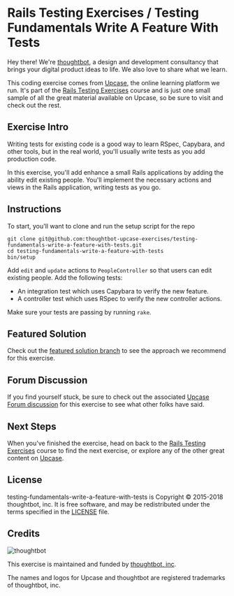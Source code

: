 # Rails Testing Exercises / Testing Fundamentals Write A Feature With Tests

Hey there! We're [thoughtbot](https://thoughtbot.com), a design and
development consultancy that brings your digital product ideas to life.
We also love to share what we learn.

This coding exercise comes from [Upcase](https://thoughtbot.com/upcase),
the online learning platform we run. It's part of the
[Rails Testing Exercises](https://thoughtbot.com/upcase/rails-testing-exercises) course and is just one small sample of all
the great material available on Upcase, so be sure to visit and check out the rest.

## Exercise Intro

Writing tests for existing code is a good way to learn RSpec, Capybara, and other tools, but in the real world, you'll usually write tests as you add production code.

In this exercise, you'll add enhance a small Rails applications by adding the ability edit existing people. You'll implement the necessary actions and views in the Rails application, writing tests as you go.

## Instructions

To start, you'll want to clone and run the setup script for the repo

    git clone git@github.com:thoughtbot-upcase-exercises/testing-fundamentals-write-a-feature-with-tests.git
    cd testing-fundamentals-write-a-feature-with-tests
    bin/setup

Add `edit` and `update` actions to `PeopleController` so that users can edit existing people. Add the following tests:

* An integration test which uses Capybara to verify the new feature.
* A controller test which uses RSpec to verify the new controller actions.

Make sure your tests are passing by running `rake`.

## Featured Solution

Check out the [featured solution branch](https://github.com/thoughtbot-upcase-exercises/testing-fundamentals-write-a-feature-with-tests/compare/featured-solution#toc) to
see the approach we recommend for this exercise.

## Forum Discussion

If you find yourself stuck, be sure to check out the associated
[Upcase Forum discussion](https://forum.upcase.com/t/testing-fundamentals-write-a-feature-with-tests/4570)
for this exercise to see what other folks have said.

## Next Steps

When you've finished the exercise, head on back to the
[Rails Testing Exercises](https://thoughtbot.com/upcase/rails-testing-exercises) course to find the next exercise,
or explore any of the other great content on
[Upcase](https://thoughtbot.com/upcase).

## License

testing-fundamentals-write-a-feature-with-tests is Copyright © 2015-2018 thoughtbot, inc. It is free software,
and may be redistributed under the terms specified in the
[LICENSE](/LICENSE.md) file.

## Credits

![thoughtbot](https://presskit.thoughtbot.com/assets/images/logo.svg)

This exercise is maintained and funded by
[thoughtbot, inc](http://thoughtbot.com/community).

The names and logos for Upcase and thoughtbot are registered trademarks of
thoughtbot, inc.
